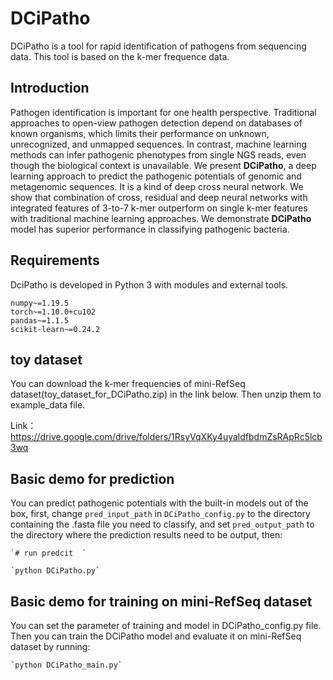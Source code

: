 # DCiPatho

DCiPatho is a tool for rapid identification of pathogens from sequencing data. This tool is based on the k-mer frequence data.

## Introduction

Pathogen identification is important for one health perspective. Traditional approaches to open-view pathogen detection depend on databases of known organisms, which limits their performance on unknown, unrecognized, and unmapped sequences. In contrast, machine learning methods can infer pathogenic phenotypes from single NGS reads, even though the biological context is unavailable. We present **DCiPatho**, a deep learning approach to predict the pathogenic potentials of genomic and metagenomic sequences. It is a kind of deep cross neural network. We show that combination of cross, residual and deep neural networks with integrated features of 3-to-7 k-mer outperform on single k-mer features with traditional machine learning approaches. We demonstrate **DCiPatho** model has superior performance in classifying pathogenic bacteria.

## Requirements

DciPatho is developed in Python 3 with modules and external tools.

```
numpy~=1.19.5
torch~=1.10.0+cu102
pandas~=1.1.5
scikit-learn~=0.24.2
```

## **toy dataset**

You can download the k-mer frequencies of mini-RefSeq dataset(toy_dataset_for_DCiPatho.zip) in the link below. Then unzip them to example_data file.

Link：https://drive.google.com/drive/folders/1RsyVqXKy4uyaldfbdmZsRApRc5lcb3wq


## Basic demo for prediction

You can predict pathogenic potentials with the built-in models out of the box, first, change `pred_input_path` in `DCiPatho_config.py` to the directory containing the .fasta file you need to classify, and set `pred_output_path` to the directory where the prediction results need to be output, then:

```
`# run predcit  `

`python DCiPatho.py`
```



## Basic demo for training on mini-RefSeq dataset

You can set the parameter of training and model in DCiPatho_config.py file. Then you can train the DCiPatho model and evaluate it on mini-RefSeq dataset by running:

``````python
`python DCiPatho_main.py`
``````

